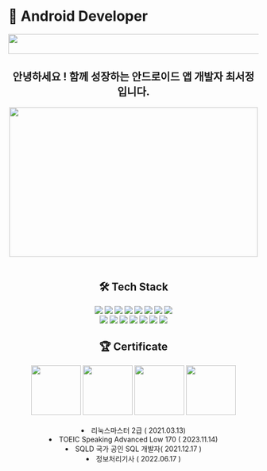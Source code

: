 # 📱 Android Developer
<img src="https://github.com/chol0824/chol0824/assets/74773561/ad466277-b1dc-46c1-a697-3e76c39e9756" width = "700" height = "40">
<br>
<div align=center><h2> 안녕하세요 ! 함께 성장하는 안드로이드 앱 개발자 최서정입니다. </h2></div>
<div align=center><img src="https://github.com/chol0824/chol0824/assets/74773561/7dc27e9a-bd82-4294-9a2f-96e4aa733b27" width = "500" height = "300"></div>
<br>
<div align=center><h2> 🛠 Tech Stack </h2></div>
<div align=center> 
  <img src="https://img.shields.io/badge/java-007396?style=for-the-badge&logo=java&logoColor=white"> 
  <img src="https://img.shields.io/badge/kotlin-%237F52FF.svg?style=for-the-badge&logo=kotlin&logoColor=white"> 
  <img src="https://img.shields.io/badge/python-3670A0?style=for-the-badge&logo=python&logoColor=white">   
  <img src="https://img.shields.io/badge/css-F80000?style=for-the-badge&logo=css3&logoColor=white"> 
  <img src="https://img.shields.io/badge/html5-E34F26?style=for-the-badge&logo=html5&logoColor=white"> 
  <img src="https://img.shields.io/badge/javascript-F7DF1E?style=for-the-badge&logo=javascript&logoColor=black"> 
  <img src="https://img.shields.io/badge/firebase-FFCA28?style=for-the-badge&logo=firebase&logoColor=white">
  <img src="https://img.shields.io/badge/Android%20Studio-3DDC84.svg?style=for-the-badge&logo=android-studio&logoColor=white">
  <br>
  <img src="https://img.shields.io/badge/flask-000000?style=for-the-badge&logo=flask&logoColor=white">
  <img src="https://img.shields.io/badge/amazonaws-232F3E?style=for-the-badge&logo=amazonaws&logoColor=white">
  <img src="https://img.shields.io/badge/opencv-%2320232a.svg?style=for-the-badge&logo=opencv&logoColor=white">
  <img src="https://img.shields.io/badge/Socket.io-DB7093?style=for-the-badge&logo=socket.io&badgeColor=010101"> 
  <img src="https://img.shields.io/badge/linux-FCC624?style=for-the-badge&logo=linux&logoColor=black">
  <img src="https://img.shields.io/badge/github-47A248?style=for-the-badge&logo=github&logoColor=white">
  <img src="https://img.shields.io/badge/git-F05032?style=for-the-badge&logo=git&logoColor=white">
  <br>
</div>
<div align=center><h2> 🏆 Certificate </h2>
  <img src="https://github.com/chol0824/chol0824/assets/74773561/22534835-7317-4844-9236-f7aefdfafd6d" width="100" height="100"/>
  <img src="https://github.com/chol0824/chol0824/assets/74773561/517173c3-0bf0-4d8a-b63d-e59a02e5705d" width="100" height="100"/>
  <img src="https://github.com/chol0824/chol0824/assets/74773561/5d92cae6-e564-40c7-8882-eccfa8662740" width="100" height="100"/>
  <img src="https://github.com/chol0824/chol0824/assets/74773561/12bf6c2e-5e5b-4969-877f-8cc9a287ade5" width="100" height="100"/>
</div>
<br>
<div align=center>
  <li>리눅스마스터 2급 ( 2021.03.13)</li>
  <li>TOEIC Speaking Advanced Low 170 ( 2023.11.14)</li>
  <li>SQLD 국가 공인 SQL 개발자( 2021.12.17 )</li>
  <li>정보처리기사 ( 2022.06.17 )</li>
</div>

